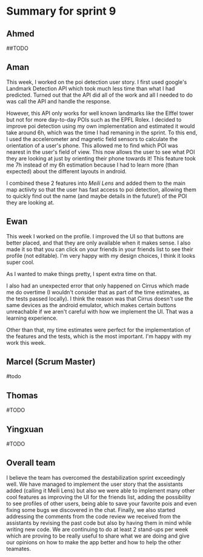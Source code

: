 # Summary for sprint 9

## Ahmed
##TODO

## Aman

This week, I worked on the poi detection user story. I first used google's Landmark Detection API which took much less time than what I had predicted. Turned out that the API did all of the work and all I needed to do was call the API and handle the response.

However, this API only works for well known landmarks like the EIffel tower but not for more day-to-day POIs such as the EPFL Rolex. I decided to improve poi detection using my own implementation and estimated it would take around 6h, which was the time I had remaning in the sprint. To this end, I used the accelerometer and magnetic field sensors to calculate the orientation of a user's phone. This allowed me to find which POI was nearest in the user's field of view. This now allows the user to see what POI they are looking at just by orienting their phone towards it! This feature took me 7h instead of my 6h estimation because I had to learn more (than expected) about the different layouts in android.

I combined these 2 features into _Meili Lens_ and added them to the main map actiivty so that the user has fast access to poi detection, allowing them to quickly find out the name (and maybe details in the future!) of the POI they are looking at.


## Ewan 
This week I worked on the profile. I improved the UI so that buttons are better placed, and that they are only available when it makes sense. I also made it so that you can click on your friends in your friends list to see their profile (not editable). I'm very happy with my design choices, I think it looks super cool.

As I wanted to make things pretty, I spent extra time on that.

I also had an unexpected error that only happened on Cirrus which made me do overtime (I wouldn't consider that as part of the time estimates, as the tests passed locally). I think the reason was that Cirrus doesn't use the same devices as the android emulator, which makes certain buttons unreachable if we aren't careful with how we implement the UI. That was a learning experience.

Other than that, my time estimates were perfect for the implementation of the features and the tests, which is the most important. I'm happy with my work this week.


## Marcel (Scrum Master)

#todo

## Thomas

#TODO

## Yingxuan

#TODO

## Overall team

I believe the team has overcomed the destabilization sprint exceedingly well. We have managed to implement the user story that the assistants added (calling it Meili Lens) but also we were able to implement many other cool features as improving the UI for the friends list, adding the possibility to see profiles of other users, being able to save your favorite pois and even fixing some bugs we discovered in the chat. Finally, we also started addressing the comments from the code review we received from the assistants by revising the past code but also by having them in mind while writing new code.
We are continuing to do at least 2 stand-ups per week which are proving to be really useful to share what we are doing and give our opinions on how to make the app better and how to help the other teamates. 
